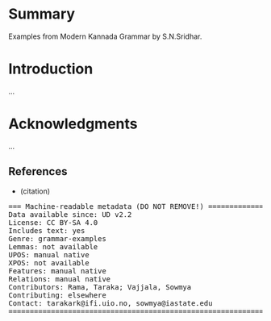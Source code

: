 # Summary

Examples from Modern Kannada Grammar by S.N.Sridhar.

# Introduction

...

# Acknowledgments

...

## References

* (citation)

<pre>
=== Machine-readable metadata (DO NOT REMOVE!) ================================
Data available since: UD v2.2
License: CC BY-SA 4.0
Includes text: yes
Genre: grammar-examples
Lemmas: not available
UPOS: manual native
XPOS: not available
Features: manual native
Relations: manual native
Contributors: Rama, Taraka; Vajjala, Sowmya
Contributing: elsewhere
Contact: tarakark@ifi.uio.no, sowmya@iastate.edu
===============================================================================
</pre>
